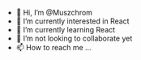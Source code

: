 - 👋 Hi, I’m @Muszchrom
- 👀 I’m currently interested in React
- 🌱 I’m currently learning React
- 💞️ I’m not looking to collaborate yet
- 📫 How to reach me ...

<!---
Muszchrom/Muszchrom is a ✨ special ✨ repository because its `README.md` (this file) appears on your GitHub profile.
You can click the Preview link to take a look at your changes.
--->
